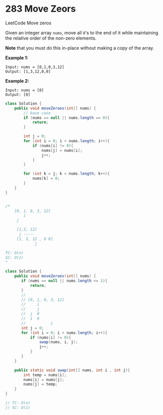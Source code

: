 # **283 Move Zeors** 

LeetCode Move zeros 

Given an integer array `nums`, move all `0`'s to the end of it while maintaining the relative order of the non-zero elements.

**Note** that you must do this in-place without making a copy of the array. 

**Example 1:**

```
Input: nums = [0,1,0,3,12]
Output: [1,3,12,0,0]
```

**Example 2:**

```
Input: nums = [0]
Output: [0]
```



```java
class Solution {
    public void moveZeroes(int[] nums) {
        // base case
        if (nums == null || nums.length == 0){
            return;
        }

        int j = 0;
        for (int i = 0; i < nums.length; i++){
            if (nums[i] != 0){
                nums[j] = nums[i];
                j++;
            }
        }

        for (int k = j; k < nums.length; k++){
            nums[k] = 0;
        }
    }
}


/*
    [0, 1, 0, 3, 12]
        i 
     j

     [1,3, 12]
      j -----
     [1, 3, 12 , 0 0]
             j

TC: O(n)
SC: O(1)
*
```



```java
class Solution {
    public void moveZeroes(int[] nums) {
       if (nums == null || nums.length <= 1){
           return;
       } 
       //
       // [0, 1, 0, 3, 12]
       //     i  
       //     j   
       //  j  0
       //  1  0
       //           i
       int j = 0;
       for (int i = 0; i < nums.length; i++){
           if (nums[i] != 0){
               swap(nums, i, j);
               j++;
           } 
       }
    }

    public static void swap(int[] nums, int i , int j){
        int temp = nums[i];
        nums[i] = nums[j];
        nums[j] = temp;
    }
}

// TC: O(n)
// SC: O(1)
```

